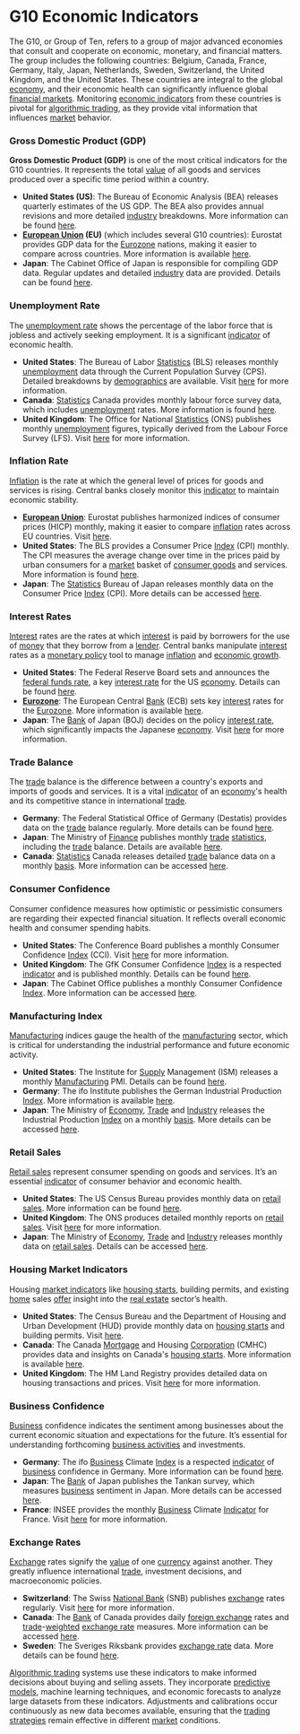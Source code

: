 # G10 Economic Indicators

The G10, or Group of Ten, refers to a group of major advanced economies that consult and cooperate on economic, monetary, and financial matters. The group includes the following countries: Belgium, Canada, France, Germany, Italy, Japan, Netherlands, Sweden, Switzerland, the United Kingdom, and the United States. These countries are integral to the global [economy](../e/economy.md), and their economic health can significantly influence global [financial markets](../f/financial_market.md). Monitoring [economic indicators](../e/economic_indicators.md) from these countries is pivotal for [algorithmic trading](../a/algorithmic_trading.md), as they provide vital information that influences [market](../m/market.md) behavior.

### Gross Domestic Product (GDP)
**Gross Domestic Product (GDP)** is one of the most critical indicators for the G10 countries. It represents the total [value](../v/value.md) of all goods and services produced over a specific time period within a country.

- **United States (US)**: The Bureau of Economic Analysis (BEA) releases quarterly estimates of the US GDP. The BEA also provides annual revisions and more detailed [industry](../i/industry.md) breakdowns. More information can be found [here](https://www.bea.gov).
- **[European Union](../e/european_union_(eu).md) (EU)** (which includes several G10 countries): Eurostat provides GDP data for the [Eurozone](../e/eurozone.md) nations, making it easier to compare across countries. More information is available [here](https://ec.europa.eu/eurostat).
- **Japan**: The Cabinet Office of Japan is responsible for compiling GDP data. Regular updates and detailed [industry](../i/industry.md) data are provided. Details can be found [here](https://www.esri.cao.go.jp/en/sna/data/kakuhou/files/2022/ssd_main.html).

### Unemployment Rate
The [unemployment rate](../u/unemployment_rate.md) shows the percentage of the labor force that is jobless and actively seeking employment. It is a significant [indicator](../i/indicator.md) of economic health.

- **United States**: The Bureau of Labor [Statistics](../s/statistics.md) (BLS) releases monthly [unemployment](../u/unemployment.md) data through the Current Population Survey (CPS). Detailed breakdowns by [demographics](../d/demographics.md) are available. Visit [here](https://www.bls.gov) for more information.
- **Canada**: [Statistics](../s/statistics.md) Canada provides monthly labour force survey data, which includes [unemployment](../u/unemployment.md) rates. More information is found [here](https://www.statcan.gc.ca).
- **United Kingdom**: The Office for National [Statistics](../s/statistics.md) (ONS) publishes monthly [unemployment](../u/unemployment.md) figures, typically derived from the Labour Force Survey (LFS). Visit [here](https://www.ons.gov.uk) for more information.

### Inflation Rate
[Inflation](../i/inflation.md) is the rate at which the general level of prices for goods and services is rising. Central banks closely monitor this [indicator](../i/indicator.md) to maintain economic stability.

- **[European Union](../e/european_union_(eu).md)**: Eurostat publishes harmonized indices of consumer prices (HICP) monthly, making it easier to compare [inflation](../i/inflation.md) rates across EU countries. Visit [here](https://ec.europa.eu/eurostat).
- **United States**: The BLS provides a Consumer Price [Index](../i/index_instrument.md) (CPI) monthly. The CPI measures the average change over time in the prices paid by urban consumers for a [market](../m/market.md) basket of [consumer goods](../c/consumer_goods.md) and services. More information is found [here](https://www.bls.gov/cpi/).
- **Japan**: The [Statistics](../s/statistics.md) Bureau of Japan releases monthly data on the Consumer Price [Index](../i/index_instrument.md) (CPI). More details can be accessed [here](https://www.stat.go.jp/english/data/cpi/index.htm).

### Interest Rates
[Interest](../i/interest.md) rates are the rates at which [interest](../i/interest.md) is paid by borrowers for the use of [money](../m/money.md) that they borrow from a [lender](../l/lender.md). Central banks manipulate [interest](../i/interest.md) rates as a [monetary policy](../m/monetary_policy.md) tool to manage [inflation](../i/inflation.md) and [economic growth](../e/economic_growth.md).

- **United States**: The Federal Reserve Board sets and announces the [federal funds rate](../f/federal_funds_rate.md), a key [interest rate](../i/interest_rate.md) for the US [economy](../e/economy.md). Details can be found [here](https://www.federalreserve.gov).
- **[Eurozone](../e/eurozone.md)**: The European Central [Bank](../b/bank.md) (ECB) sets key [interest](../i/interest.md) rates for the [Eurozone](../e/eurozone.md). More information is available [here](https://www.ecb.europa.eu).
- **Japan**: The [Bank](../b/bank.md) of Japan (BOJ) decides on the policy [interest rate](../i/interest_rate.md), which significantly impacts the Japanese [economy](../e/economy.md). Visit [here](https://www.boj.or.jp/en/) for more information.

### Trade Balance
The [trade](../t/trade.md) balance is the difference between a country's exports and imports of goods and services. It is a vital [indicator](../i/indicator.md) of an [economy](../e/economy.md)'s health and its competitive stance in international [trade](../t/trade.md).

- **Germany**: The Federal Statistical Office of Germany (Destatis) provides data on the [trade](../t/trade.md) balance regularly. More details can be found [here](https://www.destatis.de).
- **Japan**: The Ministry of [Finance](../f/finance.md) publishes monthly [trade](../t/trade.md) [statistics](../s/statistics.md), including the [trade](../t/trade.md) balance. Details are available [here](https://www.customs.go.jp/toukei/info/index_e.htm).
- **Canada**: [Statistics](../s/statistics.md) Canada releases detailed [trade](../t/trade.md) balance data on a monthly [basis](../b/basis.md). More information can be accessed [here](https://www.statcan.gc.ca/eng/trade).

### Consumer Confidence
Consumer confidence measures how optimistic or pessimistic consumers are regarding their expected financial situation. It reflects overall economic health and consumer spending habits.

- **United States**: The Conference Board publishes a monthly Consumer Confidence [Index](../i/index_instrument.md) (CCI). Visit [here](https://www.conference-board.org) for more information.
- **United Kingdom**: The GfK Consumer Confidence [Index](../i/index_instrument.md) is a respected [indicator](../i/indicator.md) and is published monthly. Details can be found [here](https://www.gfk.com).
- **Japan**: The Cabinet Office publishes a monthly Consumer Confidence [Index](../i/index_instrument.md). More information can be accessed [here](https://www.esri.cao.go.jp/en/stat/shouhi/shouhi-e.html).

### Manufacturing Index
[Manufacturing](../m/manufacturing.md) indices gauge the health of the [manufacturing](../m/manufacturing.md) sector, which is critical for understanding the industrial performance and future economic activity.

- **United States**: The Institute for [Supply](../s/supply.md) Management (ISM) releases a monthly [Manufacturing](../m/manufacturing.md) PMI. Details can be found [here](https://www.ismworld.org).
- **Germany**: The ifo Institute publishes the German Industrial Production [Index](../i/index_instrument.md). More information is available [here](https://www.ifo.de/en).
- **Japan**: The Ministry of [Economy](../e/economy.md), [Trade](../t/trade.md) and [Industry](../i/industry.md) releases the Industrial Production [Index](../i/index_instrument.md) on a monthly [basis](../b/basis.md). More details can be accessed [here](https://www.meti.go.jp/english/statistics/index.html).

### Retail Sales
[Retail sales](../r/retail_sales.md) represent consumer spending on goods and services. It’s an essential [indicator](../i/indicator.md) of consumer behavior and economic health.

- **United States**: The US Census Bureau provides monthly data on [retail sales](../r/retail_sales.md). More information can be found [here](https://www.census.gov).
- **United Kingdom**: The ONS produces detailed monthly reports on [retail sales](../r/retail_sales.md). Visit [here](https://www.ons.gov.uk) for more information.
- **Japan**: The Ministry of [Economy](../e/economy.md), [Trade](../t/trade.md) and [Industry](../i/industry.md) releases monthly data on [retail sales](../r/retail_sales.md). Details can be accessed [here](https://www.meti.go.jp/english/statistics/index.html).

### Housing Market Indicators
Housing [market indicators](../m/market_indicators.md) like [housing starts](../h/housing_starts.md), building permits, and existing [home](../h/home.md) sales [offer](../o/offer.md) insight into the [real estate](../r/real_estate.md) sector’s health.

- **United States**: The Census Bureau and the Department of Housing and Urban Development (HUD) provide monthly data on [housing starts](../h/housing_starts.md) and building permits. Visit [here](https://www.census.gov/economic-indicators/).
- **Canada**: The Canada [Mortgage](../m/mortgage.md) and Housing [Corporation](../c/corporation.md) (CMHC) provides data and insights on Canada's [housing starts](../h/housing_starts.md). More information is available [here](https://www.cmhc-schl.gc.ca).
- **United Kingdom**: The HM Land Registry provides detailed data on housing transactions and prices. Visit [here](https://www.gov.uk/government/organisations/land-registry) for more information.

### Business Confidence
[Business](../b/business.md) confidence indicates the sentiment among businesses about the current economic situation and expectations for the future. It’s essential for understanding forthcoming [business activities](../b/business_activities.md) and investments.

- **Germany**: The ifo [Business](../b/business.md) Climate [Index](../i/index_instrument.md) is a respected [indicator](../i/indicator.md) of [business](../b/business.md) confidence in Germany. More information can be found [here](https://www.ifo.de/en).
- **Japan**: The [Bank](../b/bank.md) of Japan publishes the Tankan survey, which measures [business](../b/business.md) sentiment in Japan. More details can be accessed [here](https://www.boj.or.jp/en).
- **France**: INSEE provides the monthly [Business](../b/business.md) Climate [Indicator](../i/indicator.md) for France. Visit [here](https://www.insee.fr/en/statistiques) for more information.

### Exchange Rates
[Exchange](../e/exchange.md) rates signify the [value](../v/value.md) of one [currency](../c/currency.md) against another. They greatly influence international [trade](../t/trade.md), investment decisions, and macroeconomic policies.

- **Switzerland**: The Swiss [National Bank](../n/national_bank.md) (SNB) publishes [exchange](../e/exchange.md) rates regularly. Visit [here](https://www.snb.ch) for more information.
- **Canada**: The [Bank](../b/bank.md) of Canada provides daily [foreign exchange](../f/foreign_exchange.md) rates and [trade](../t/trade.md)-[weighted](../w/weighted.md) [exchange rate](../e/exchange_rate.md) measures. More information can be accessed [here](https://www.bankofcanada.ca).
- **Sweden**: The Sveriges Riksbank provides [exchange rate](../e/exchange_rate.md) data. More details can be found [here](https://www.riksbank.se).

[Algorithmic trading](../a/algorithmic_trading.md) systems use these indicators to make informed decisions about buying and selling assets. They incorporate [predictive models](../p/predictive_models_in_trading.md), machine learning techniques, and economic forecasts to analyze large datasets from these indicators. Adjustments and calibrations occur continuously as new data becomes available, ensuring that the [trading strategies](../t/trading_strategies.md) remain effective in different [market](../m/market.md) conditions.
